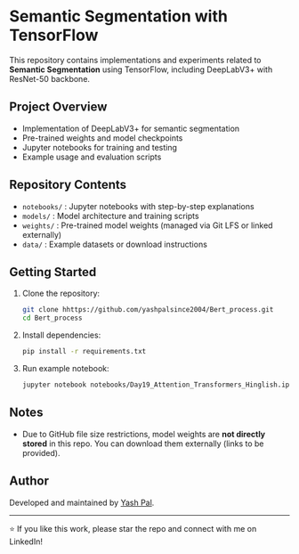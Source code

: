 # Semantic Segmentation with TensorFlow

This repository contains implementations and experiments related to **Semantic Segmentation** using TensorFlow, including DeepLabV3+ with ResNet-50 backbone.

## Project Overview
- Implementation of DeepLabV3+ for semantic segmentation
- Pre-trained weights and model checkpoints
- Jupyter notebooks for training and testing
- Example usage and evaluation scripts

## Repository Contents
- `notebooks/` : Jupyter notebooks with step-by-step explanations
- `models/` : Model architecture and training scripts
- `weights/` : Pre-trained model weights (managed via Git LFS or linked externally)
- `data/` : Example datasets or download instructions

## Getting Started
1. Clone the repository:
   ```bash
   git clone hhttps://github.com/yashpalsince2004/Bert_process.git
   cd Bert_process
   ```

2. Install dependencies:
   ```bash
   pip install -r requirements.txt
   ```

3. Run example notebook:
   ```bash
   jupyter notebook notebooks/Day19_Attention_Transformers_Hinglish.ipynb
   ```

## Notes
- Due to GitHub file size restrictions, model weights are **not directly stored** in this repo. You can download them externally (links to be provided).

## Author
Developed and maintained by [Yash Pal](https://www.linkedin.com/in/yash-pal-since2004).

---
⭐ If you like this work, please star the repo and connect with me on LinkedIn!

